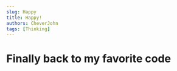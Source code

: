 ```yaml
---
slug: Happy
title: Happy!
authors: CheverJohn
tags: [Thinking]
---
```


# Finally back to my favorite code